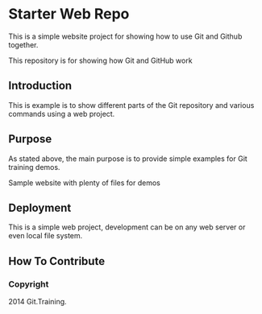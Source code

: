 # Starter Web Repo

This is a simple website project for 
showing how to use Git and Github together.

This repository is for showing how Git and GitHub work

## Introduction

This is example is to show different parts 
of the Git repository and various commands 
using a web project.

## Purpose

As stated above, the main purpose is to 
provide simple examples for Git training 
demos.


Sample website with plenty of files for demos

## Deployment

This is a simple web project, development
can be on any web server or even local
file system.

## How To Contribute

### Copyright

2014 Git.Training.